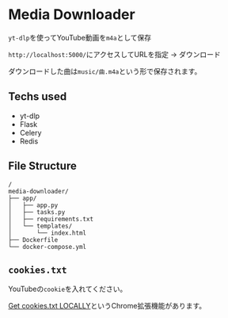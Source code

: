 # Media Downloader
`yt-dlp`を使ってYouTube動画を`m4a`として保存

`http://localhost:5000/`にアクセスしてURLを指定 → ダウンロード

ダウンロードした曲は`music/曲.m4a`という形で保存されます。

## Techs used
- yt-dlp
- Flask
- Celery
- Redis

## File Structure
```
/
media-downloader/
├── app/
│   ├── app.py
│   ├── tasks.py
│   ├── requirements.txt
│   └── templates/
│       └── index.html
├── Dockerfile
└── docker-compose.yml
```

## `cookies.txt`
YouTubeの`cookie`を入れてください。

[Get cookies.txt LOCALLY](https://chromewebstore.google.com/detail/get-cookiestxt-locally/cclelndahbckbenkjhflpdbgdldlbecc)というChrome拡張機能があります。
